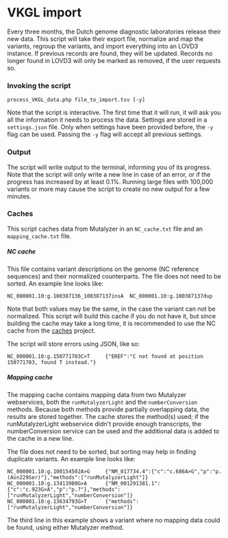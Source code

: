 # VKGL import

Every three months, the Dutch genome diagnostic laboratories release their new data.
This script will take their export file, normalize and map the variants,
 regroup the variants, and import everything into an LOVD3 instance.
If previous records are found, they will be updated.
Records no longer found in LOVD3 will only be marked as removed, if the user requests so.

### Invoking the script

```
process_VKGL_data.php file_to_import.tsv [-y]
```
Note that the script is interactive.
The first time that it will run, it will ask you all the information it needs to process the data.
Settings are stored in a `settings.json` file.
Only when settings have been provided before, the `-y` flag can be used.
Passing the `-y` flag will accept all previous settings.

### Output

The script will write output to the terminal, informing you of its progress.
Note that the script will only write a new line in case of an error, or if the progress has increased by at least 0.1%.
Running large files with 100,000 variants or more may cause the script to create no new output for a few minutes.

### Caches

This script caches data from Mutalyzer in an `NC_cache.txt` file and an `mapping_cache.txt` file.

##### NC cache

This file contains variant descriptions on the genome (NC reference sequences) and their normalized counterparts.
The file does not need to be sorted.
An example line looks like:

```
NC_000001.10:g.100387136_100387137insA  NC_000001.10:g.100387137dup
```

Note that both values may be the same, in the case the variant can not be normalized.
This script will build this cache if you do not have it, but since building the cache may take a long time,
 it is recommended to use the NC cache from the [caches](https://github.com/LOVDnl/caches) project.

The script will store errors using JSON, like so:

```
NC_000001.10:g.150771703C>T     {"EREF":"C not found at position 150771703, found T instead."}
```

##### Mapping cache

The mapping cache contains mapping data from two Mutalyzer webservices, both the `runMutalyzerLight` and
 the `numberConversion` methods.
Because both methods provide partially overlapping data, the results are stored together.
The cache stores the method(s) used; if the runMutalyzerLight webservice didn't provide enough transcripts,
 the numberConversion service can be used and the additional data is added to the cache in a new line.

The file does not need to be sorted, but sorting may help in finding duplicate variants.
An example line looks like:

```
NC_000001.10:g.100154502A>G     {"NM_017734.4":{"c":"c.686A>G","p":"p.(Asn229Ser)"},"methods":["runMutalyzerLight"]}
NC_000001.10:g.13413980G>A      {"NM_001291381.1":{"c":"c.923G>A","p":"p.?"},"methods":["runMutalyzerLight","numberConversion"]}
NC_000001.10:g.13634793G>T      {"methods":["runMutalyzerLight","numberConversion"]}
```

The third line in this example shows a variant where no mapping data could be found, using either Mutalyzer method.

